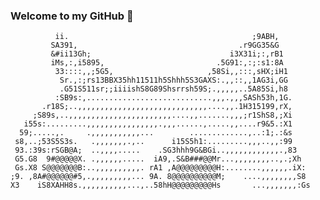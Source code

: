 ### Welcome to my GitHub 👋



              ii.                                         ;9ABH,          
             SA391,                                    .r9GG35&G          
             &#ii13Gh;                               i3X31i;:,rB1         
             iMs,:,i5895,                         .5G91:,:;:s1:8A         
              33::::,,;5G5,                     ,58Si,,:::,sHX;iH1        
               Sr.,:;rs13BBX35hh11511h5Shhh5S3GAXS:.,,::,,1AG3i,GG        
               .G51S511sr;;iiiishS8G89Shsrrsh59S;.,,,,,..5A85Si,h8        
              :SB9s:,............................,,,.,,,SASh53h,1G.       
           .r18S;..,,,,,,,,,,,,,,,,,,,,,,,,,,,,,....,,.1H315199,rX,       
         ;S89s,..,,,,,,,,,,,,,,,,,,,,,,,....,,.......,,,;r1ShS8,;Xi       
       i55s:.........,,,,,,,,,,,,,,,,.,,,......,.....,,....r9&5.:X1       
      59;.....,.     .,,,,,,,,,,,...        .............,..:1;.:&s       
     s8,..;53S5S3s.   .,,,,,,,.,..      i15S5h1:.........,,,..,,:99       
     93.:39s:rSGB@A;  ..,,,,.....    .SG3hhh9G&BGi..,,,,,,,,,,,,.,83      
     G5.G8  9#@@@@@X. .,,,,,,.....  iA9,.S&B###@@Mr...,,,,,,,,..,.;Xh     
     Gs.X8 S@@@@@@@B:..,,,,,,,,,,. rA1 ,A@@@@@@@@@H:........,,,,,,.iX:    
    ;9. ,8A#@@@@@@#5,.,,,,,,,,,... 9A. 8@@@@@@@@@@M;    ....,,,,,,,,S8    
    X3    iS8XAHH8s.,,,,,,,,,,...,..58hH@@@@@@@@@Hs       ...,,,,,,,:Gs   
